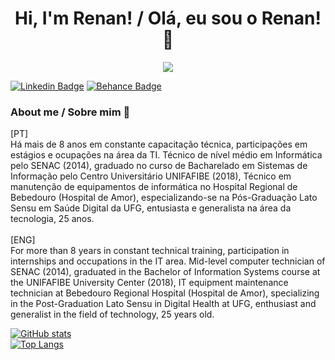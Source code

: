


<div align="center"> 
  
# Hi, I'm Renan! / Olá, eu sou o Renan! 👋

<img src="https://media.giphy.com/media/2f2nUKxELzqMQA6GEh/giphy-downsized-large.gif">

</div>

[![Linkedin Badge](https://img.shields.io/badge/-LinkedIn-blue?style=flat-square&logo=Linkedin&logoColor=white&link=https://www.linkedin.com/in/renan-borba-95b294a3/)](https://www.linkedin.com/in/renan-borba-95b294a3/)
[![Behance Badge](https://img.shields.io/badge/-Behance-blue?style=flat-square&logo=Behance&logoColor=white&link=https://www.behance.net/renanborba2)](https://www.behance.net/renanborba2)


### About me / Sobre mim 🚀
[PT] <br>
Há mais de 8 anos em constante capacitação técnica, participações em estágios e ocupações na área da TI. Técnico de nível médio em Informática pelo SENAC (2014), graduado no curso de Bacharelado em Sistemas de Informação pelo Centro Universitário UNIFAFIBE (2018), Técnico em manutenção de equipamentos de informática no Hospital Regional de Bebedouro (Hospital de Amor), especializando-se na Pós-Graduação Lato Sensu em Saúde Digital da UFG, entusiasta e generalista na área da tecnologia, 25 anos.
<br>
<br>
[ENG] <br>
For more than 8 years in constant technical training, participation in internships and occupations in the IT area. Mid-level computer technician of SENAC (2014), graduated in the Bachelor of Information Systems course at the UNIFAFIBE University Center (2018), IT equipment maintenance technician at Bebedouro Regional Hospital (Hospital de Amor), specializing in the Post-Graduation Lato Sensu in Digital Health at UFG, enthusiast and generalist in the field of technology, 25 years old.

  
[![GitHub stats](https://github-readme-stats.vercel.app/api?username=RenanBorba&show_icons=true)](https://github.com/RenanBorba?tab=overview&from=2021-05-01&to=2021-05-10) <br> [![Top Langs](https://github-readme-stats.vercel.app/api/top-langs/?username=RenanBorba&layout=compact)](https://github.com/RenanBorba?tab=repositories) 
